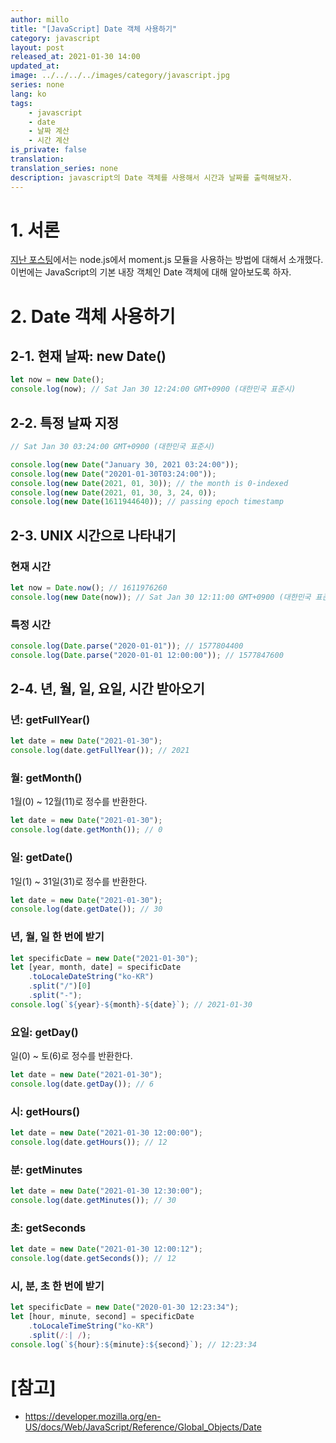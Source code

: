 ```yaml
---
author: millo
title: "[JavaScript] Date 객체 사용하기"
category: javascript
layout: post
released_at: 2021-01-30 14:00
updated_at:
image: ../../../../images/category/javascript.jpg
series: none
lang: ko
tags:
    - javascript
    - date
    - 날짜 계산
    - 시간 계산
is_private: false
translation:
translation_series: none
description: javascript의 Date 객체를 사용해서 시간과 날짜를 출력해보자.
---
```


# 1. 서론

[지난 포스팅](https://millo-L.github.io/Nodejs-moment-%EC%82%AC%EC%9A%A9%ED%95%98%EA%B8%B0/)에서는 node.js에서 moment.js 모듈을 사용하는 방법에 대해서 소개했다. 이번에는 JavaScript의 기본 내장 객체인 Date 객체에 대해 알아보도록 하자.

# 2. Date 객체 사용하기

## 2-1. 현재 날짜: new Date()

```js
let now = new Date();
console.log(now); // Sat Jan 30 12:24:00 GMT+0900 (대한민국 표준시)
```

## 2-2. 특정 날짜 지정

```js
// Sat Jan 30 03:24:00 GMT+0900 (대한민국 표준시)

console.log(new Date("January 30, 2021 03:24:00"));
console.log(new Date("20201-01-30T03:24:00"));
console.log(new Date(2021, 01, 30)); // the month is 0-indexed
console.log(new Date(2021, 01, 30, 3, 24, 0));
console.log(new Date(1611944640)); // passing epoch timestamp
```

## 2-3. UNIX 시간으로 나타내기

### 현재 시간

```js
let now = Date.now(); // 1611976260
console.log(new Date(now)); // Sat Jan 30 12:11:00 GMT+0900 (대한민국 표준시)
```

### 특정 시간

```js
console.log(Date.parse("2020-01-01")); // 1577804400
console.log(Date.parse("2020-01-01 12:00:00")); // 1577847600
```

## 2-4. 년, 월, 일, 요일, 시간 받아오기

### 년: getFullYear()

```js
let date = new Date("2021-01-30");
console.log(date.getFullYear()); // 2021
```

### 월: getMonth()

1월(0) ~ 12월(11)로 정수를 반환한다.

```js
let date = new Date("2021-01-30");
console.log(date.getMonth()); // 0
```

### 일: getDate()

1일(1) ~ 31일(31)로 정수를 반환한다.

```js
let date = new Date("2021-01-30");
console.log(date.getDate()); // 30
```

### 년, 월, 일 한 번에 받기

```js
let specificDate = new Date("2021-01-30");
let [year, month, date] = specificDate
    .toLocaleDateString("ko-KR")
    .split("/")[0]
    .split("-");
console.log(`${year}-${month}-${date}`); // 2021-01-30
```

### 요일: getDay()

일(0) ~ 토(6)로 정수를 반환한다.

```js
let date = new Date("2021-01-30");
console.log(date.getDay()); // 6
```

### 시: getHours()

```js
let date = new Date("2021-01-30 12:00:00");
console.log(date.getHours()); // 12
```

### 분: getMinutes

```js
let date = new Date("2021-01-30 12:30:00");
console.log(date.getMinutes()); // 30
```

### 초: getSeconds

```js
let date = new Date("2021-01-30 12:00:12");
console.log(date.getSeconds()); // 12
```

### 시, 분, 초 한 번에 받기

```js
let specificDate = new Date("2020-01-30 12:23:34");
let [hour, minute, second] = specificDate
    .toLocaleTimeString("ko-KR")
    .split(/:| /);
console.log(`${hour}:${minute}:${second}`); // 12:23:34
```

# [참고]

-   https://developer.mozilla.org/en-US/docs/Web/JavaScript/Reference/Global_Objects/Date
